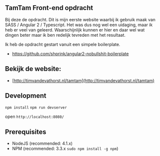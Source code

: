 ## TamTam Front-end opdracht

Bij deze de opdracht. Dit is mijn eerste website waarbij ik gebruik maak
van SASS / Angular 2 / Typescript. Het was dus nog wel een uidaging, maar ik heb er veel
van geleerd. Waarschijnlijk kunnen er hier en daar wel wat dingen beter maar ik ben
redelijk tevreden met het resultaat.

Ik heb de opdracht gestart vanuit een simpele boilerplate.
* https://github.com/shprink/angular2-nobullshit-boilerplate

## Bekijk de website:
* [http://timvandevathorst.nl/tamtam](http://timvandevathorst.nl/tamtam)


## Development
`npm install`
`npm run devserver`

open `http://localhost:8080/`


## Prerequisites

* NodeJS (recommended: 4.1.x)
* NPM (recommended: 3.3.x `sudo npm install -g npm`)
